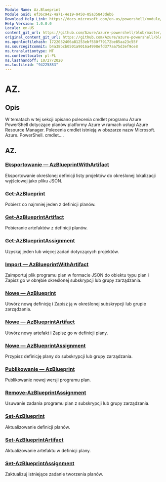 ```yaml
---
Module Name: Az.Blueprint
Module Guid: ef36c942-4a71-4e19-9450-05a35843deb6
Download Help Link: https://docs.microsoft.com/en-us/powershell/module/az.blueprint
Help Version: 1.0.0.0
Locale: en-US
content_git_url: https://github.com/Azure/azure-powershell/blob/master/src/Blueprint/Blueprint/help/Az.Blueprint.md
original_content_git_url: https://github.com/Azure/azure-powershell/blob/master/src/Blueprint/Blueprint/help/Az.Blueprint.md
ms.openlocfilehash: 1722032406a81253ebf580f79172be85aa23c55f
ms.sourcegitcommit: b4a38bcb0501a9016a4998efd377aa75d3ef9ce8
ms.translationtype: MT
ms.contentlocale: pl-PL
ms.lasthandoff: 10/27/2020
ms.locfileid: "94225883"
---
```

# AZ.
## Opis
W tematach w tej sekcji opisano polecenia cmdlet programu Azure PowerShell dotyczące planów platformy Azure w ramach usługi Azure Resource Manager. Polecenia cmdlet istnieją w obszarze nazw Microsoft. Azure. PowerShell. cmdlet....

## AZ.
### [Eksportowanie — AzBlueprintWithArtifact](Export-AzBlueprintWithArtifact.md)
Eksportowanie określonej definicji listy projektów do określonej lokalizacji wyjściowej jako pliku JSON. 

### [Get-AzBlueprint](Get-AzBlueprint.md)
Pobierz co najmniej jeden z definicji planów.

### [Get-AzBlueprintArtifact](Get-AzBlueprintArtifact.md)
Pobieranie artefaktów z definicji planów.

### [Get-AzBlueprintAssignment](Get-AzBlueprintAssignment.md)
Uzyskaj jeden lub więcej zadań dotyczących projektów.

### [Import — AzBlueprintWithArtifact](Import-AzBlueprintWithArtifact.md)
Zaimportuj plik programu plan w formacie JSON do obiektu typu plan i Zapisz go w obrębie określonej subskrypcji lub grupy zarządzania.

### [Nowe — AzBlueprint](New-AzBlueprint.md)
Utwórz nową definicję i Zapisz ją w określonej subskrypcji lub grupie zarządzania.

### [Nowe — AzBlueprintArtifact](New-AzBlueprintArtifact.md)
Utwórz nowy artefakt i Zapisz go w definicji plany.

### [Nowe — AzBlueprintAssignment](New-AzBlueprintAssignment.md)
Przypisz definicję plany do subskrypcji lub grupy zarządzania.

### [Publikowanie — AzBlueprint](Publish-AzBlueprint.md)
Publikowanie nowej wersji programu plan.

### [Remove-AzBlueprintAssignment](Remove-AzBlueprintAssignment.md)
Usuwanie zadania programu plan z subskrypcji lub grupy zarządzania.

### [Set-AzBlueprint](Set-AzBlueprint.md)
Aktualizowanie definicji planów.

### [Set-AzBlueprintArtifact](Set-AzBlueprintArtifact.md)
Aktualizowanie artefaktu w definicji plany.

### [Set-AzBlueprintAssignment](Set-AzBlueprintAssignment.md)
Zaktualizuj istniejące zadanie tworzenia planów.

